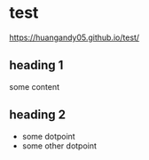 # test
https://huangandy05.github.io/test/

## heading 1
some content

## heading 2
* some dotpoint
* some other dotpoint
